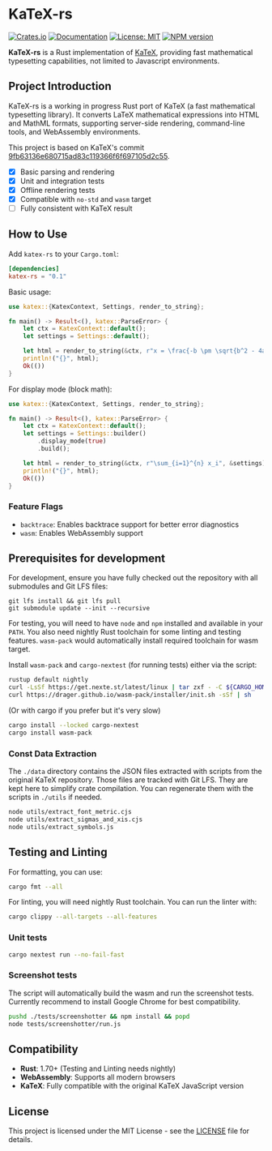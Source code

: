 # KaTeX-rs

[![Crates.io](https://img.shields.io/crates/v/katex-rs.svg)](https://crates.io/crates/katex-rs)
[![Documentation](https://docs.rs/katex-rs/badge.svg)](https://docs.rs/katex-rs)
[![License: MIT](https://img.shields.io/badge/License-MIT-yellow.svg)](https://opensource.org/licenses/MIT)
[![NPM version](https://img.shields.io/npm/v/katex-rs.svg)](https://www.npmjs.com/package/katex-rs)

**KaTeX-rs** is a Rust implementation of [KaTeX](https://github.com/KaTeX/KaTeX), providing fast mathematical typesetting capabilities, not limited to Javascript environments.

## Project Introduction

KaTeX-rs is a working in progress Rust port of KaTeX (a fast mathematical typesetting library). It converts LaTeX mathematical expressions into HTML and MathML formats, supporting server-side rendering, command-line tools, and WebAssembly environments.

This project is based on KaTeX's commit [9fb63136e680715ad83c119366f6f697105d2c55](https://github.com/KaTeX/KaTeX/commit/9fb63136e680715ad83c119366f6f697105d2c55).

- [x] Basic parsing and rendering
- [x] Unit and integration tests
- [x] Offline rendering tests
- [x] Compatible with `no-std` and `wasm` target
- [ ] Fully consistent with KaTeX result

## How to Use

Add `katex-rs` to your `Cargo.toml`:

```toml
[dependencies]
katex-rs = "0.1"
```

Basic usage:

```rust
use katex::{KatexContext, Settings, render_to_string};

fn main() -> Result<(), katex::ParseError> {
    let ctx = KatexContext::default();
    let settings = Settings::default();

    let html = render_to_string(&ctx, r"x = \frac{-b \pm \sqrt{b^2 - 4ac}}{2a}", &settings)?;
    println!("{}", html);
    Ok(())
}
```

For display mode (block math):

```rust
use katex::{KatexContext, Settings, render_to_string};

fn main() -> Result<(), katex::ParseError> {
    let ctx = KatexContext::default();
    let settings = Settings::builder()
        .display_mode(true)
        .build();

    let html = render_to_string(&ctx, r"\sum_{i=1}^{n} x_i", &settings)?;
    println!("{}", html);
    Ok(())
}
```

### Feature Flags

- `backtrace`: Enables backtrace support for better error diagnostics
- `wasm`: Enables WebAssembly support

## Prerequisites for development

For development, ensure you have fully checked out the repository with all submodules and Git LFS files:
```
git lfs install && git lfs pull
git submodule update --init --recursive
```

For testing, you will need to have `node` and `npm` installed and available in your `PATH`.
You also need nightly Rust toolchain for some linting and testing features.
`wasm-pack` would automatically install required toolchain for wasm target.

Install `wasm-pack` and `cargo-nextest` (for running tests) either via the script:
```bash
rustup default nightly
curl -LsSf https://get.nexte.st/latest/linux | tar zxf - -C ${CARGO_HOME:-~/.cargo}/bin
curl https://drager.github.io/wasm-pack/installer/init.sh -sSf | sh
```

(Or with cargo if you prefer but it's very slow)
```bash
cargo install --locked cargo-nextest
cargo install wasm-pack
```

### Const Data Extraction

The `./data` directory contains the JSON files extracted with scripts from the original KaTeX repository. Those files are tracked with Git LFS. They are kept here to simplify crate compilation. You can regenerate them with the scripts in `./utils` if needed.

```bash
node utils/extract_font_metric.cjs
node utils/extract_sigmas_and_xis.cjs
node utils/extract_symbols.js
```

## Testing and Linting

For formatting, you can use:

```bash
cargo fmt --all
```

For linting, you will need nightly Rust toolchain. You can run the linter with:

```bash
cargo clippy --all-targets --all-features
```

### Unit tests
```bash
cargo nextest run --no-fail-fast
```

### Screenshot tests

The script will automatically build the wasm and run the screenshot tests. Currently recommend to install Google Chrome for best compatibility.

```bash
pushd ./tests/screenshotter && npm install && popd
node tests/screenshotter/run.js
```

## Compatibility

- **Rust**: 1.70+ (Testing and Linting needs nightly)
- **WebAssembly**: Supports all modern browsers
- **KaTeX**: Fully compatible with the original KaTeX JavaScript version

## License

This project is licensed under the MIT License - see the [LICENSE](LICENSE) file for details.